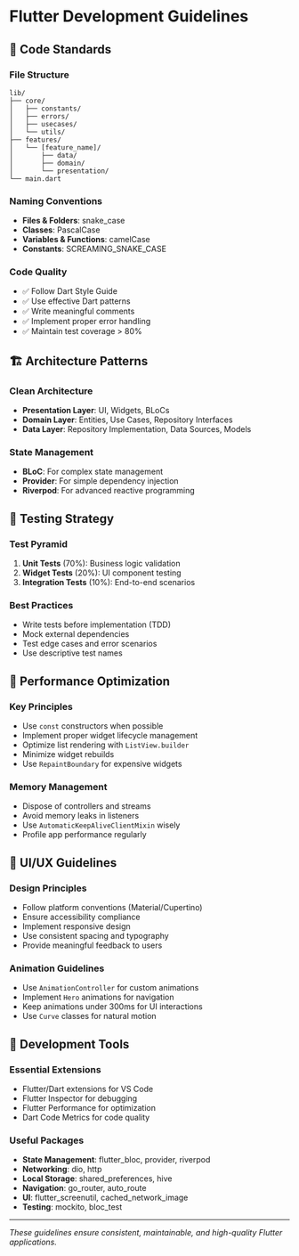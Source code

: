 # Flutter Development Guidelines

## 🎯 Code Standards

### File Structure
```
lib/
├── core/
│   ├── constants/
│   ├── errors/
│   ├── usecases/
│   └── utils/
├── features/
│   └── [feature_name]/
│       ├── data/
│       ├── domain/
│       └── presentation/
└── main.dart
```

### Naming Conventions
- **Files & Folders**: snake_case
- **Classes**: PascalCase
- **Variables & Functions**: camelCase
- **Constants**: SCREAMING_SNAKE_CASE

### Code Quality
- ✅ Follow Dart Style Guide
- ✅ Use effective Dart patterns
- ✅ Write meaningful comments
- ✅ Implement proper error handling
- ✅ Maintain test coverage > 80%

## 🏗️ Architecture Patterns

### Clean Architecture
- **Presentation Layer**: UI, Widgets, BLoCs
- **Domain Layer**: Entities, Use Cases, Repository Interfaces
- **Data Layer**: Repository Implementation, Data Sources, Models

### State Management
- **BLoC**: For complex state management
- **Provider**: For simple dependency injection
- **Riverpod**: For advanced reactive programming

## 🧪 Testing Strategy

### Test Pyramid
1. **Unit Tests** (70%): Business logic validation
2. **Widget Tests** (20%): UI component testing
3. **Integration Tests** (10%): End-to-end scenarios

### Best Practices
- Write tests before implementation (TDD)
- Mock external dependencies
- Test edge cases and error scenarios
- Use descriptive test names

## 🚀 Performance Optimization

### Key Principles
- Use `const` constructors when possible
- Implement proper widget lifecycle management
- Optimize list rendering with `ListView.builder`
- Minimize widget rebuilds
- Use `RepaintBoundary` for expensive widgets

### Memory Management
- Dispose of controllers and streams
- Avoid memory leaks in listeners
- Use `AutomaticKeepAliveClientMixin` wisely
- Profile app performance regularly

## 📱 UI/UX Guidelines

### Design Principles
- Follow platform conventions (Material/Cupertino)
- Ensure accessibility compliance
- Implement responsive design
- Use consistent spacing and typography
- Provide meaningful feedback to users

### Animation Guidelines
- Use `AnimationController` for custom animations
- Implement `Hero` animations for navigation
- Keep animations under 300ms for UI interactions
- Use `Curve` classes for natural motion

## 🔧 Development Tools

### Essential Extensions
- Flutter/Dart extensions for VS Code
- Flutter Inspector for debugging
- Flutter Performance for optimization
- Dart Code Metrics for code quality

### Useful Packages
- **State Management**: flutter_bloc, provider, riverpod
- **Networking**: dio, http
- **Local Storage**: shared_preferences, hive
- **Navigation**: go_router, auto_route
- **UI**: flutter_screenutil, cached_network_image
- **Testing**: mockito, bloc_test

---

*These guidelines ensure consistent, maintainable, and high-quality Flutter applications.*
